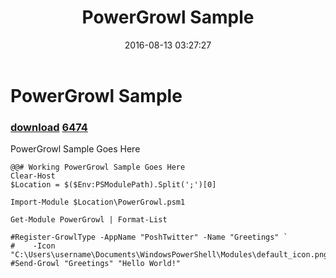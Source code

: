 ﻿---
pid:            6473
parent:         0
children:       6474
poster:         Thom Lamb
title:          PowerGrowl Sample
date:           2016-08-13 03:27:27
description:    PowerGrowl Sample Goes Here
format:         posh
---

# PowerGrowl Sample

### [download](6473.ps1)  [6474](6474.md)

PowerGrowl Sample Goes Here

```posh
@@# Working PowerGrowl Sample Goes Here
Clear-Host
$Location = $($Env:PSModulePath).Split(';')[0]

Import-Module $Location\PowerGrowl.psm1

Get-Module PowerGrowl | Format-List

#Register-GrowlType -AppName "PoshTwitter" -Name "Greetings" `
#    -Icon "C:\Users\username\Documents\WindowsPowerShell\Modules\default_icon.png"
#Send-Growl "Greetings" "Hello World!"


```
